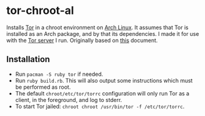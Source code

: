 tor-chroot-al
=============

Installs [Tor][1] in a chroot environment on [Arch Linux][2]. It assumes
that Tor is installed as an Arch package, and by that its dependencies.
I made it for use with the [Tor server][3] I run. Originally based on
[this][4] document.

Installation
------------

* Run `pacman -S ruby tor` if needed.
* Run `ruby build.rb`. This will also output some instructions which
  must be performed as root.
* The default `chroot/etc/tor/torrc` configuration will only run Tor as
  a client, in the foreground, and log to stderr.
* To start Tor jailed: `chroot chroot /usr/bin/tor -f /etc/tor/torrc`.

[1]: http://www.torproject.org/
[2]: http://www.archlinux.org/
[3]: http://tor-proxy.knegg.org/
[4]: https://wiki.torproject.org/noreply/TheOnionRouter/TorInChroot
